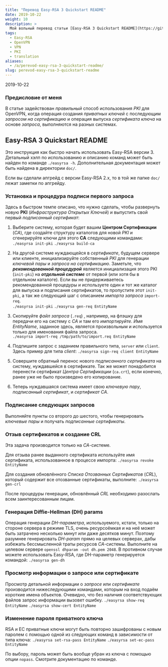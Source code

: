 ```yaml
---
title: "Перевод Easy-RSA 3 Quickstart README"
date: 2019-10-22
weight: 10
description: >
  Мой вольный перевод статьи [Easy-RSA 3 Quickstart README](https://github.com/OpenVPN/easy-rsa/blob/master/README.quickstart.md). Пакет скриптов Easy-RSA используется для ускорения создания Центра Сертификации, выпуска сертификатов и использования их в OpenVPN-сетях.
tags:
  - Easy-RSA
  - OpenVPN
  - VPN
  - PKI
  - translation
aliases:
  - /a/perevod-easy-rsa-3-quickstart-readme/
slug: perevod-easy-rsa-3-quickstart-readme
---
```


2019-10-22

### Предисловие от меня
В статье задействован *правильный* способ использования *PKI* для OpenVPN, когда операция создания *приватных ключей* с последующим *запросом на сертификацию* и операция выпуска *сертификата ключа* на основе *запроса*, выполняются на разных системах.

## Easy-RSA 3 Quickstart README
Это инструкция как быстро начать использовать Easy-RSA версии 3. Детальный хэлп по использованию и описанию команд может быть найден по команде `./easyrsa -h`. Дополнительная документация может быть найдена в директории `doc/`.

Если вы сделали апгрейд с версии Easy-RSA 2.x, то в той же папке `doc/` лежат заметки по апгрейду.

### Установка и процедура подписи первого запроса
Здесь в быстром темпе описано, что нужно сделать, чтобы развернуть новую **PKI** (*Инфраструктура Открытых Ключей*) и выпустить свой первый *подписанный сертификат*:

1. Выберите систему, которая будет вашим **Центром Сертификации** (*CA*), где создайте структуру каталогов для новой *PKI* и сгенерируйте ключи для этого **CA** следующими командами:
`./easyrsa init-pki`
`./easyrsa build-ca`

2. На другой системе нуждающейся в *сертификате*, будущем сервере или клиенте, инициализируйте собственный *PKI* для генерации *ключевой пары* и *запроса на сертификацию*. Заметьте, что ***рекомендованной процедурой*** является инициализация этого PKI (`init-pki`) на ***отдельной системе*** от первой (или хотя бы в отдельном каталоге). Если вы не придерживаетесь рекомендованной процедуры и используете один и тот же каталог для выпуска и подписания сертификатов, то пропустите этот `init-pki`, а так же следующий шаг с описанием *импорта запроса* `import-req`.  
`./easyrsa init-pki`
`./easyrsa gen-req EntityName`

3. Скопируйте *файл запроса* (`.req`) , например, на флэшку для передачи его на систему с *CA* и там его *импортируйте*. *Имя EntityName*, заданное здесь, является произвольным и используется только для именования файла запроса.  
`./easyrsa import-req /tmp/path/to/import.req EntityName`

4. Подпишите запрос с заданием правильного типа, `server` или `client`. Здесь пример для типа *client*:
`./easyrsa sign-req client EntityName`

5. Совершите обратный перенос нового *подписанного сертификата* на систему, нуждавшейся в сертификате. Так же может понадобится перенести сертификат *Центра Сертификации* (`ca.crt`), если конечно, ранее уже не было произведено его копирование.
6. Теперь нуждавшаяся система имеет свою *ключевую пару*, *подписанный сертификат*, и *сертификат CA*.

### Подписание следующих запросов
Выполняйте пункты со второго до шестого, чтобы генерировать *ключевые пары* и получать *подписанные сертификаты*.

### Отзыв сертификатов и создание CRL
Эта задача производится только на *CA*-системе.

Для отзыва ранее выданного сертификата используйте имя сертификата, использованное в процессе импорта:
`./easyrsa revoke EntityName`

Для создания обновлённого *Списка Отозванных Сертификатов* (*CRL*), который содержит все отозванные сертификаты, выполните:
`./easyrsa gen-crl`

После процедуры генерации, обновлённый *CRL* необходимо разослать всем заинтересованным лицам.

### Генерация Diffie-Hellman (DH) params
Операция генерации *DH-параметра*, используемого, кстати, только на стороне сервера в режиме TLS, очень ресурсоёмкая и на неё может быть затрачено несколько минут или даже десятков минут. Поэтому разумнее генерировать *DH-param* прямо на целевых серверах, дабы избежать бессмысленной траты ресурсов *CA*-системы. Выполните на целевом сервере `openssl dhparam -out dh.pem 2048`. В противном случае можете использовать Easy-RSA, где DH-параметр генерируется командой:
`./easyrsa gen-dh`

### Просмотр информации о запросе или сертификате
Просмотр детальной информации о *запросе* или *сертификате* производится нижеследующими командами, которым на вход подаём короткие имена объектов. Очевидно, что без наличия соответствующих файлов запрос информации вызовет ошибку.
`./easyrsa show-req EntityName`
`./easyrsa show-cert EntityName`

### Изменение пароля приватного ключа
RSA и EC приватные ключи могут быть повторно зашифрованы с новым паролем с помощью одной из следующих команд в зависимости от типа ключа:
`./easyrsa set-rsa-pass EntityName`
`./easyrsa set-ec-pass EntityName`

По выбору, пароль может быть вообще убран из ключа с помощью опции `nopass`. Смотрите документацию по команде.
